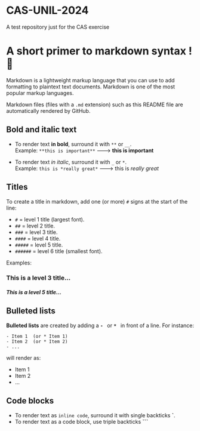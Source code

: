 # CAS-UNIL-2024
A test repository just for the CAS exercise

# A short primer to markdown syntax ! :dizzy:

Markdown is a lightweight markup language that you can use to add
formatting to plaintext text documents. Markdown is one of the most
popular markup languages.

Markdown files (files with a `.md` extension) such as this README file
are automatically rendered by GitHub.

## Bold and italic text

* To render text **in bold**, surround it with `**` or `__`.  
  Example: `**this is important**` ---> **this is important**

* To render text _in italic_, surround it with `_` or `*`.  
  Example: `this is *really great*` ---> this is _really great_

## Titles

To create a title in markdown, add one (or more) `#` signs at the start
of the line:
* `#` = level 1 title (largest font).
* `##` = level 2 title.
* `###` = level 3 title.
* `####` = level 4 title.
* `#####` = level 5 title.
* `######` = level 6 title (smallest font).

Examples:
### This is a level 3 title...
##### This is a level 5 title...

## Bulleted lists

**Bulleted lists** are created by adding a **`- `** or **`* `** in front
of a line. For instance:

`- Item 1  (or * Item 1)`  
`- Item 2  (or * Item 2)`  
`- ...`  

will render as:

- Item 1
- Item 2
- ...

## Code blocks

* To render text as `inline code`, surround it with single backticks **\`**.
* To render text as a code block, use triple backticks **\`\`\`**  